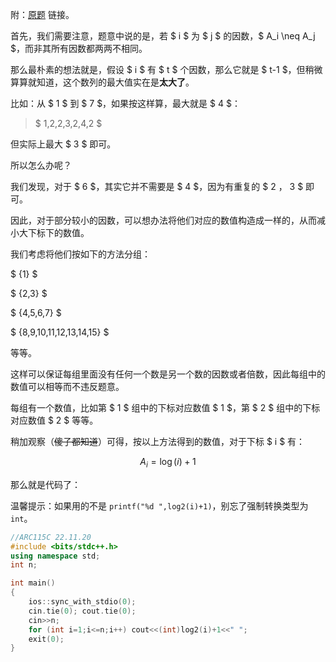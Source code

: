 附：[原题](https://atcoder.jp/contests/arc115/tasks/arc115_c) 链接。

首先，我们需要注意，题意中说的是，若 $ i $ 为 $ j $ 的因数，$ A_i \neq A_j $，而非其所有因数都两两不相同。

那么最朴素的想法就是，假设 $ i $ 有 $ t $ 个因数，那么它就是 $ t-1 $，但稍微算算就知道，这个数列的最大值实在是**太大了**。

比如：从 $ 1 $ 到 $ 7 $，如果按这样算，最大就是 $ 4 $：

> $ 1,2,2,3,2,4,2 $

但实际上最大 $ 3 $ 即可。

所以怎么办呢？

我们发现，对于 $ 6 $，其实它并不需要是 $ 4 $，因为有重复的 $ 2 $，$ 3 $ 即可。

因此，对于部分较小的因数，可以想办法将他们对应的数值构造成一样的，从而减小大下标下的数值。

我们考虑将他们按如下的方法分组：

$ \{1\} $

$ \{2,3\} $

$ \{4,5,6,7\} $

$ \{8,9,10,11,12,13,14,15\} $

等等。

这样可以保证每组里面没有任何一个数是另一个数的因数或者倍数，因此每组中的数值可以相等而不违反题意。

每组有一个数值，比如第 $ 1 $ 组中的下标对应数值 $ 1 $，第 $ 2 $ 组中的下标对应数值 $ 2 $ 等等。

稍加观察（~~傻子都知道~~）可得，按以上方法得到的数值，对于下标 $ i $ 有：

$$ A_i=\log(i)+1 $$

那么就是代码了：

温馨提示：如果用的不是 `printf("%d ",log2(i)+1)`，别忘了强制转换类型为 `int`。

```cpp
//ARC115C 22.11.20
#include <bits/stdc++.h>
using namespace std;
int n;

int main()
{
    ios::sync_with_stdio(0);
    cin.tie(0); cout.tie(0);
    cin>>n;
    for (int i=1;i<=n;i++) cout<<(int)log2(i)+1<<" ";
    exit(0);
}
```
